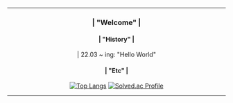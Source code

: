 <div align = center>

--- 
### | "Welcome" |

  
#### | "History" |
<div> | 22.03 ~ ing: "Hello World" </div>
  
#### | "Etc" |
[![Top Langs](https://github-readme-stats.vercel.app/api/top-langs/?username=momomomoon&layout=compact)](https://github.com/anuraghazra/github-readme-stats) [![Solved.ac Profile](http://mazassumnida.wtf/api/v2/generate_badge?boj=ansdj1908)](https://solved.ac/ansdj1908/)

 
---
</div>

